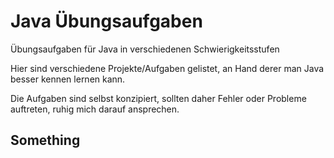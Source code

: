 Java Übungsaufgaben
====================

Übungsaufgaben für Java in verschiedenen Schwierigkeitsstufen

Hier sind verschiedene Projekte/Aufgaben gelistet, an Hand derer man Java besser kennen lernen kann.

Die Aufgaben sind selbst konzipiert, sollten daher Fehler oder Probleme auftreten, ruhig mich darauf ansprechen.

## Something ##